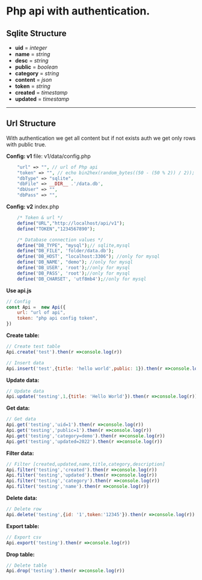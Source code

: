 # Php api with authentication.

## Sqlite Structure

- **uid** = _integer_
- **name** = _string_
- **desc** = _string_
- **public** = _boolean_
- **category** = _string_
- **content** = _json_
- **token** = _string_
- **created** = _timestamp_
- **updated** = _timestamp_

---

## Url Structure

With authentication we get all content but if not exists auth we get only rows with public true.

**Config: v1**
file: v1/data/config.php

```Php
    "url" => "", // url of Php api
    "token" => "", // echo bin2hex(random_bytes((50 - (50 % 2)) / 2));
    "dbType" => "sqlite",
    "dbFile" => __DIR__ .'/data.db',
    "dbUser" => "",
    "dbPass" => "",
```

**Config: v2**
index.php

```Php
    /* Token & url */
    define("URL","http://localhost/api/v1");
    define("TOKEN","1234567890");

    /* Database connection values */
    define("DB_TYPE", "mysql");// sqlite,mysql
    define("DB_FILE", 'folder/data.db');
    define('DB_HOST', "localhost:3306"); //only for mysql
    define('DB_NAME', "demo"); //only for mysql
    define('DB_USER', 'root');//only for mysql
    define('DB_PASS', 'root');//only for mysql
    define('DB_CHARSET', 'utf8mb4');//only for mysql
```

**Use api.js**

```Javascript
// Config
const Api =  new Api({
    url: "url of api",
    token: "php api config token",
})
```

**Create table:**

```Javascript
// Create test table
Api.create('test').then(r =>console.log(r))
```

```Javascript
// Insert data
Api.insert('test',{title: 'hello world',public: 1}).then(r =>console.log(r))
```

**Update data:**

```Javascript
// Update data
Api.update('testing',1,{title: 'Hello World'}).then(r =>console.log(r))
```

**Get data:**

```Javascript
// Get data
Api.get('testing','uid=1').then(r =>console.log(r))
Api.get('testing','public=1').then(r =>console.log(r))
Api.get('testing','category=demo').then(r =>console.log(r))
Api.get('testing','updated=2022').then(r =>console.log(r))
```

**Filter data:**

```Javascript
// Filter [created,updated,name,title,category,description]
Api.filter('testing','created').then(r =>console.log(r))
Api.filter('testing','updated').then(r =>console.log(r))
Api.filter('testing','category').then(r =>console.log(r))
Api.filter('testing','name').then(r =>console.log(r))
```

**Delete data:**

```Javascript
// Delete row
Api.delete('testing',{id: '1',token:'12345'}).then(r =>console.log(r))
```

**Export table:**

```Javascript
// Export csv
Api.export('testing').then(r =>console.log(r))
```

**Drop table:**

```Javascript
// Delete table
Api.drop('testing').then(r =>console.log(r))
```